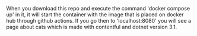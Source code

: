 When you download this repo and execute the command 'docker compose up' in it, it will start the container with the image that is placed on docker hub through github actions. If you go then to 'localhost:8080' you will see a page about cats which is made with contentful and dotnet version 3.1. 
